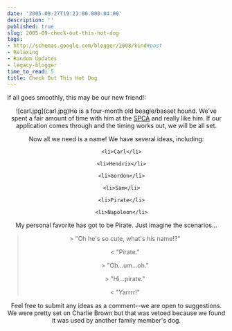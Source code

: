 ```yaml
---
date: '2005-09-27T19:21:00.000-04:00'
description: ''
published: true
slug: 2005-09-check-out-this-hot-dog
tags:
- http://schemas.google.com/blogger/2008/kind#post
- Relaxing
- Random Updates
- legacy-blogger
time_to_read: 5
title: Check Out This Hot Dog
---
```


If all goes smoothly, this may be our new friend!:


<div style="text-align: center;">![carl.jpg](carl.jpg)He is a four-month old beagle/basset hound. We've spent a fair amount of time with him at the <a href="http://www.spcawake.org">SPCA</a> and really like him. If our application comes through and the timing works out, we will be all set.

Now all we need is a name! We have several ideas, including:<ul>

	<li>Carl</li>

	<li>Hendrix</li>

	<li>Gordon</li>

	<li>Sam</li>

	<li>Pirate</li>

	<li>Napoleon</li>

</ul>

My personal favorite has got to be Pirate. Just imagine the scenarios...



<blockquote>&gt; "Oh he's so cute, what's his name!?"

&lt; "Pirate."

&gt; "Oh...um...oh."

&gt; "Hi...pirate."

&lt; "Yarrrr!"</blockquote>

Feel free to submit any ideas as a comment--we are open to suggestions. We were pretty set on Charlie Brown but that was vetoed because we found it was used by another family member's dog.